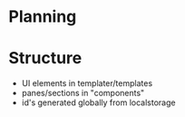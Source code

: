 # Planning


# Structure
- UI elements in templater/templates
- panes/sections in "components"
- id's generated globally from localstorage